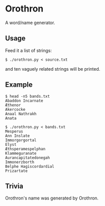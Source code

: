 Orothron
========

A word/name generator.


## Usage ##

Feed it a list of strings:

    $ ./orothron.py < source.txt

and ten vaguely related strings will be printed.


## Example ##

    $ head -n5 bands.txt
    Abaddon Incarnate
    Æthenor
    Akercocke
    Anaal Nathrakh
    Anata

    $ ./orothron.py < bands.txt
    Mesperus
    Ann Inslate
    Immorgorgortal
    Elyst
    Æthsperamespelphan
    Klammeguranate
    Aurancapitatedonegah
    Immonerzborth
    Belphe Hagiscordardial
    Prizartate


## Trivia ##

Orothron's name was generated by Orothron.
